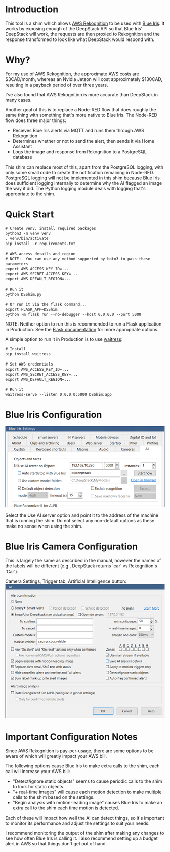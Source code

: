 # Introduction
This tool is a shim which allows [AWS Rekognition](https://aws.amazon.com/rekognition/) to be used with [Blue Iris](https://blueirissoftware.com/).  It works by exposing enough of the DeepStack API so that Blue Iris' DeepStack will work, the requests are then proxied to Rekognition and the response transformed to look like what DeepStack would respond with.

# Why?

For my use of AWS Rekognition, the approximate AWS costs are $3CAD/month, whereas an Nvidia Jetson will cost approximately $130CAD, resulting in a payback period of over three years.

I've also found that AWS Rekognition is more accurate than DeepStack in many cases.

Another goal of this is to replace a Node-RED flow that does roughly the same thing with something that's more native to Blue Iris.  The Node-RED flow does three major things:

* Recieves Blue Iris alerts via MQTT and runs them through AWS Rekognition
* Determines whether or not to send the alert, then sends it via Home Assistant
* Logs the image and response from Rekognition to a PostgreSQL database

This shim can replace most of this, apart from the PostgreSQL logging, with only some small code to create the notification remaining in Node-RED.  PostgreSQL logging will not be implemented in this shim because Blue Iris does sufficient logging internally to determine why the AI flagged an image the way it did.  The Python logging module deals with logging that's appropriate to the shim.

# Quick Start
```
# Create venv, install required packages
python3 -m venv venv
. venv/bin/activate
pip install -r requirements.txt

# AWS access details and region
# NOTE:  You can use any method supported by boto3 to pass these parameters
export AWS_ACCESS_KEY_ID=...
export AWS_SECRET_ACCESS_KEY=...
export AWS_DEFAULT_REGION=...

# Run it
python DSShim.py

# Or run it via the flask command...
export FLASK_APP=DSShim
python -m flask run --no-debugger --host 0.0.0.0 --port 5000 
```
NOTE:  Neither option to run this is recommended to run a Flask application in Production.  See the [Flask documentation](https://flask.palletsprojects.com/en/2.1.x/deploying/) for more appropriate options.

A simple option to run it in Production is to use [waitress](https://docs.pylonsproject.org/projects/waitress/en/latest/):
```
# Install
pip install waitress

# Set AWS credentials
export AWS_ACCESS_KEY_ID=...
export AWS_SECRET_ACCESS_KEY=...
export AWS_DEFAULT_REGION=...

# Run it
waitress-serve --listen 0.0.0.0:5000 DSShim:app
```

# Blue Iris Configuration
![Blue Iris Configuration](images/blueiris_config.png)

Select the Use AI server option and point it to the address of the machine that is running the shim.  Do not select any non-default options as these make no sense when using the shim.

# Blue Iris Camera Configuration
This is largely the same as described in the manual, however the names of the labels will be different (e.g., DeepStack returns 'car' vs Rekognition's 'Car').

Camera Settings, Trigger tab, Artificial Intelligence button:
![Blue Iris Camera Configuration](images/blueiris_camera_config.png)

# Important Configuration Notes

Since AWS Rekognition is pay-per-usage, there are some options to be aware of which will greatly impact your AWS bill.

The following options cause Blue Iris to make extra calls to the shim, each call will increase your AWS bill:

* "Detect/ignore static objects" seems to cause periodic calls to the shim to look for static objects.
* "+ real-time images" will cause each motion detection to make multiple calls to the shim based on the settings.
* "Begin analysis with motion-leading image" causes Blue Iris to make an extra call to the shim each time motion is detected.  

Each of these will impact how well the AI can detect things, so it's important to monitor its performance and adjust the settings to suit your needs.

I recommend monitoring the output of the shim after making any changes to see how often Blue Iris is calling it.  I also recommend setting up a budget alert in AWS so that things don't get out of hand.